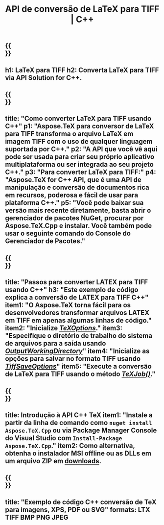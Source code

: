 ﻿---
translation: true
template: /_templates/_conversion-child-cpp.md
title: API de conversão de LaTeX para TIFF | C++
description: Funcionalidade de conversão de LaTeX para TIFF. Integre esta biblioteca C++ local em seu projeto ou use aplicativos multiplataforma para converter LaTeX em TIFF.
keywords: latex para tiff api cpp, latex2tiff integrar c++
url: /cpp/conversion/latex-to-tiff/
family: tex
platformtag: cpp
feature: conversion
informat: LATEX
outformat: TIFF
otherformats: BMP PNG JPEG PDF SVG XPS
---

{{<section banner>}}
---
h1: LaTeX para TIFF
h2: Converta LaTeX para TIFF via API Solution for C++.
---

{{<section overview>}}
---
title: "Como converter LaTeX para TIFF usando C++"
p1: "Aspose.TeX para conversor de LaTeX para TIFF transforma o arquivo LaTeX em imagem TIFF com o uso de qualquer linguagem suportada por C++."
p2: "A API que você vê aqui pode ser usada para criar seu próprio aplicativo multiplataforma ou ser integrada ao seu projeto C++."
p3: "Para converter LaTeX para TIFF:"
p4: "Aspose.TeX for C++ API, que é uma API de manipulação e conversão de documentos rica em recursos, poderosa e fácil de usar para plataforma C++."
p5: "Você pode baixar sua versão mais recente diretamente, basta abrir o gerenciador de pacotes NuGet, procurar por Aspose.TeX.Cpp e instalar. Você também pode usar o seguinte comando do Console do Gerenciador de Pacotes."
---

{{<section feature1>}}
---
title: "Passos para converter LATEX para TIFF usando C++"
h3: "Este exemplo de código explica a conversão de LATEX para TIFF C++"
item1: "O Aspose.TeX torna fácil para os desenvolvedores transformar arquivos LATEX em TIFF em apenas algumas linhas de código."
item2: "Inicialize [*TeXOptions*](https://reference.aspose.com/tex/cpp/class/aspose.te_x.te_x_options)."
item3: "Especifique o diretório de trabalho do sistema de arquivos para a saída usando [*OutputWorkingDirectory*](https://reference.aspose.com/tex/cpp/class/aspose.te_x.te_x_options#aa4f4ea6dab7db5ba1b40800495f16f63)"
item4: "Inicialize as opções para salvar no formato TIFF usando [*TiffSaveOptions*](https://reference.aspose.com/tex/cpp/class/aspose.te_x.presentation.image.tiff_save_options)"
item5: "Execute a conversão de LaTeX para TIFF usando o método [*TeXJob()*](https://reference.aspose.com/tex/cpp/class/aspose.te_x.te_x_job)."
---

{{<section feature2>}}
---
title: Introdução à API C++ TeX
item1: "Instale a partir da linha de comando como ```nuget install Aspose.TeX.Cpp``` ou via Package Manager Console do Visual Studio com ```Install-Package Aspose.TeX.Cpp```."
item2: Como alternativa, obtenha o instalador MSI offline ou as DLLs em um arquivo ZIP em [downloads](https://downloads.aspose.com/tex/cpp).
---

{{<section widget>}}
---
title: "Exemplo de código C++ conversão de TeX para imagens, XPS, PDF ou SVG"
formats: LTX TIFF BMP PNG JPEG
---